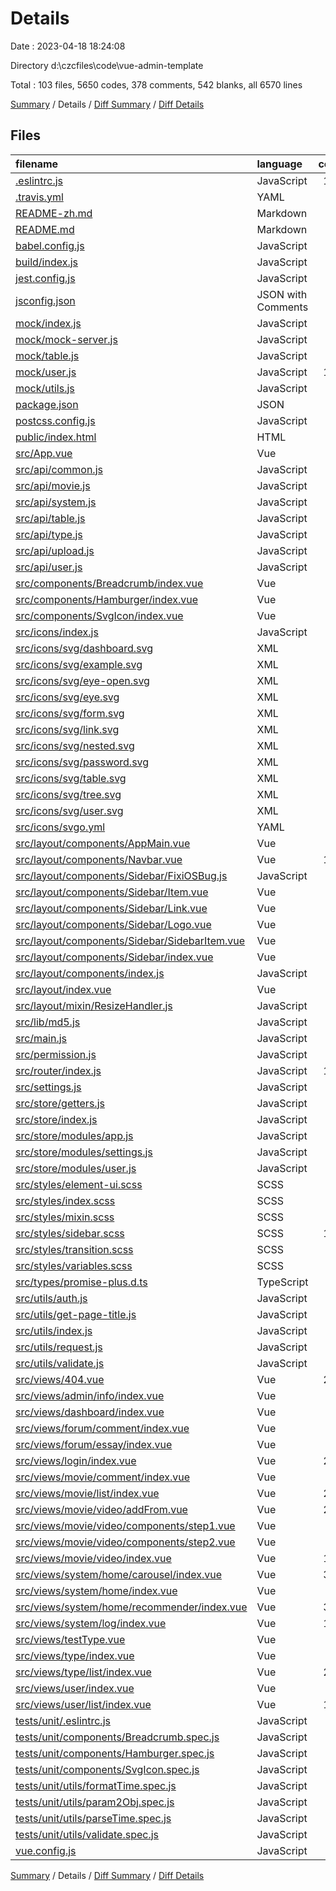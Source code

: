 # Details

Date : 2023-04-18 18:24:08

Directory d:\\czcfiles\\code\\vue-admin-template

Total : 103 files,  5650 codes, 378 comments, 542 blanks, all 6570 lines

[Summary](results.md) / Details / [Diff Summary](diff.md) / [Diff Details](diff-details.md)

## Files
| filename | language | code | comment | blank | total |
| :--- | :--- | ---: | ---: | ---: | ---: |
| [.eslintrc.js](/.eslintrc.js) | JavaScript | 195 | 2 | 2 | 199 |
| [.travis.yml](/.travis.yml) | YAML | 5 | 0 | 1 | 6 |
| [README-zh.md](/README-zh.md) | Markdown | 71 | 0 | 41 | 112 |
| [README.md](/README.md) | Markdown | 62 | 0 | 38 | 100 |
| [babel.config.js](/babel.config.js) | JavaScript | 10 | 4 | 1 | 15 |
| [build/index.js](/build/index.js) | JavaScript | 28 | 0 | 8 | 36 |
| [jest.config.js](/jest.config.js) | JavaScript | 22 | 2 | 1 | 25 |
| [jsconfig.json](/jsconfig.json) | JSON with Comments | 5 | 5 | 0 | 10 |
| [mock/index.js](/mock/index.js) | JavaScript | 43 | 6 | 9 | 58 |
| [mock/mock-server.js](/mock/mock-server.js) | JavaScript | 65 | 6 | 11 | 82 |
| [mock/table.js](/mock/table.js) | JavaScript | 27 | 0 | 3 | 30 |
| [mock/user.js](/mock/user.js) | JavaScript | 114 | 5 | 11 | 130 |
| [mock/utils.js](/mock/utils.js) | JavaScript | 20 | 4 | 2 | 26 |
| [package.json](/package.json) | JSON | 65 | 0 | 1 | 66 |
| [postcss.config.js](/postcss.config.js) | JavaScript | 5 | 2 | 2 | 9 |
| [public/index.html](/public/index.html) | HTML | 16 | 1 | 1 | 18 |
| [src/App.vue](/src/App.vue) | Vue | 10 | 0 | 2 | 12 |
| [src/api/common.js](/src/api/common.js) | JavaScript | 7 | 0 | 1 | 8 |
| [src/api/movie.js](/src/api/movie.js) | JavaScript | 14 | 0 | 2 | 16 |
| [src/api/system.js](/src/api/system.js) | JavaScript | 60 | 0 | 9 | 69 |
| [src/api/table.js](/src/api/table.js) | JavaScript | 8 | 0 | 2 | 10 |
| [src/api/type.js](/src/api/type.js) | JavaScript | 41 | 0 | 6 | 47 |
| [src/api/upload.js](/src/api/upload.js) | JavaScript | 26 | 0 | 4 | 30 |
| [src/api/user.js](/src/api/user.js) | JavaScript | 27 | 0 | 5 | 32 |
| [src/components/Breadcrumb/index.vue](/src/components/Breadcrumb/index.vue) | Vue | 70 | 2 | 7 | 79 |
| [src/components/Hamburger/index.vue](/src/components/Hamburger/index.vue) | Vue | 41 | 0 | 4 | 45 |
| [src/components/SvgIcon/index.vue](/src/components/SvgIcon/index.vue) | Vue | 57 | 1 | 5 | 63 |
| [src/icons/index.js](/src/icons/index.js) | JavaScript | 6 | 1 | 3 | 10 |
| [src/icons/svg/dashboard.svg](/src/icons/svg/dashboard.svg) | XML | 1 | 0 | 0 | 1 |
| [src/icons/svg/example.svg](/src/icons/svg/example.svg) | XML | 1 | 0 | 0 | 1 |
| [src/icons/svg/eye-open.svg](/src/icons/svg/eye-open.svg) | XML | 1 | 0 | 0 | 1 |
| [src/icons/svg/eye.svg](/src/icons/svg/eye.svg) | XML | 1 | 0 | 0 | 1 |
| [src/icons/svg/form.svg](/src/icons/svg/form.svg) | XML | 1 | 0 | 0 | 1 |
| [src/icons/svg/link.svg](/src/icons/svg/link.svg) | XML | 1 | 0 | 0 | 1 |
| [src/icons/svg/nested.svg](/src/icons/svg/nested.svg) | XML | 1 | 0 | 0 | 1 |
| [src/icons/svg/password.svg](/src/icons/svg/password.svg) | XML | 1 | 0 | 0 | 1 |
| [src/icons/svg/table.svg](/src/icons/svg/table.svg) | XML | 1 | 0 | 0 | 1 |
| [src/icons/svg/tree.svg](/src/icons/svg/tree.svg) | XML | 1 | 0 | 0 | 1 |
| [src/icons/svg/user.svg](/src/icons/svg/user.svg) | XML | 1 | 0 | 0 | 1 |
| [src/icons/svgo.yml](/src/icons/svgo.yml) | YAML | 5 | 13 | 5 | 23 |
| [src/layout/components/AppMain.vue](/src/layout/components/AppMain.vue) | Vue | 35 | 2 | 4 | 41 |
| [src/layout/components/Navbar.vue](/src/layout/components/Navbar.vue) | Vue | 121 | 0 | 19 | 140 |
| [src/layout/components/Sidebar/FixiOSBug.js](/src/layout/components/Sidebar/FixiOSBug.js) | JavaScript | 24 | 2 | 1 | 27 |
| [src/layout/components/Sidebar/Item.vue](/src/layout/components/Sidebar/Item.vue) | Vue | 38 | 0 | 4 | 42 |
| [src/layout/components/Sidebar/Link.vue](/src/layout/components/Sidebar/Link.vue) | Vue | 41 | 0 | 3 | 44 |
| [src/layout/components/Sidebar/Logo.vue](/src/layout/components/Sidebar/Logo.vue) | Vue | 74 | 0 | 9 | 83 |
| [src/layout/components/Sidebar/SidebarItem.vue](/src/layout/components/Sidebar/SidebarItem.vue) | Vue | 83 | 6 | 7 | 96 |
| [src/layout/components/Sidebar/index.vue](/src/layout/components/Sidebar/index.vue) | Vue | 53 | 1 | 3 | 57 |
| [src/layout/components/index.js](/src/layout/components/index.js) | JavaScript | 3 | 0 | 1 | 4 |
| [src/layout/index.vue](/src/layout/index.vue) | Vue | 86 | 0 | 8 | 94 |
| [src/layout/mixin/ResizeHandler.js](/src/layout/mixin/ResizeHandler.js) | JavaScript | 40 | 2 | 4 | 46 |
| [src/lib/md5.js](/src/lib/md5.js) | JavaScript | 38 | 0 | 2 | 40 |
| [src/main.js](/src/main.js) | JavaScript | 23 | 11 | 10 | 44 |
| [src/permission.js](/src/permission.js) | JavaScript | 45 | 10 | 10 | 65 |
| [src/router/index.js](/src/router/index.js) | JavaScript | 171 | 27 | 19 | 217 |
| [src/settings.js](/src/settings.js) | JavaScript | 5 | 8 | 4 | 17 |
| [src/store/getters.js](/src/store/getters.js) | JavaScript | 8 | 0 | 1 | 9 |
| [src/store/index.js](/src/store/index.js) | JavaScript | 16 | 0 | 4 | 20 |
| [src/store/modules/app.js](/src/store/modules/app.js) | JavaScript | 44 | 0 | 5 | 49 |
| [src/store/modules/settings.js](/src/store/modules/settings.js) | JavaScript | 25 | 1 | 7 | 33 |
| [src/store/modules/user.js](/src/store/modules/user.js) | JavaScript | 81 | 4 | 13 | 98 |
| [src/styles/element-ui.scss](/src/styles/element-ui.scss) | SCSS | 35 | 5 | 10 | 50 |
| [src/styles/index.scss](/src/styles/index.scss) | SCSS | 54 | 1 | 11 | 66 |
| [src/styles/mixin.scss](/src/styles/mixin.scss) | SCSS | 24 | 0 | 5 | 29 |
| [src/styles/sidebar.scss](/src/styles/sidebar.scss) | SCSS | 180 | 6 | 41 | 227 |
| [src/styles/transition.scss](/src/styles/transition.scss) | SCSS | 35 | 4 | 10 | 49 |
| [src/styles/variables.scss](/src/styles/variables.scss) | SCSS | 18 | 3 | 5 | 26 |
| [src/types/promise-plus.d.ts](/src/types/promise-plus.d.ts) | TypeScript | 1 | 0 | 0 | 1 |
| [src/utils/auth.js](/src/utils/auth.js) | JavaScript | 11 | 0 | 5 | 16 |
| [src/utils/get-page-title.js](/src/utils/get-page-title.js) | JavaScript | 8 | 0 | 3 | 11 |
| [src/utils/index.js](/src/utils/index.js) | JavaScript | 88 | 23 | 7 | 118 |
| [src/utils/request.js](/src/utils/request.js) | JavaScript | 49 | 33 | 7 | 89 |
| [src/utils/validate.js](/src/utils/validate.js) | JavaScript | 6 | 11 | 3 | 20 |
| [src/views/404.vue](/src/views/404.vue) | Vue | 225 | 0 | 4 | 229 |
| [src/views/admin/info/index.vue](/src/views/admin/info/index.vue) | Vue | 0 | 0 | 1 | 1 |
| [src/views/dashboard/index.vue](/src/views/dashboard/index.vue) | Vue | 53 | 0 | 7 | 60 |
| [src/views/forum/comment/index.vue](/src/views/forum/comment/index.vue) | Vue | 0 | 0 | 1 | 1 |
| [src/views/forum/essay/index.vue](/src/views/forum/essay/index.vue) | Vue | 0 | 0 | 1 | 1 |
| [src/views/login/index.vue](/src/views/login/index.vue) | Vue | 216 | 3 | 25 | 244 |
| [src/views/movie/comment/index.vue](/src/views/movie/comment/index.vue) | Vue | 0 | 0 | 1 | 1 |
| [src/views/movie/list/index.vue](/src/views/movie/list/index.vue) | Vue | 226 | 3 | 3 | 232 |
| [src/views/movie/video/addFrom.vue](/src/views/movie/video/addFrom.vue) | Vue | 272 | 24 | 6 | 302 |
| [src/views/movie/video/components/step1.vue](/src/views/movie/video/components/step1.vue) | Vue | 77 | 2 | 3 | 82 |
| [src/views/movie/video/components/step2.vue](/src/views/movie/video/components/step2.vue) | Vue | 74 | 2 | 3 | 79 |
| [src/views/movie/video/index.vue](/src/views/movie/video/index.vue) | Vue | 133 | 3 | 2 | 138 |
| [src/views/system/home/carousel/index.vue](/src/views/system/home/carousel/index.vue) | Vue | 326 | 24 | 5 | 355 |
| [src/views/system/home/index.vue](/src/views/system/home/index.vue) | Vue | 7 | 0 | 2 | 9 |
| [src/views/system/home/recommender/index.vue](/src/views/system/home/recommender/index.vue) | Vue | 352 | 21 | 5 | 378 |
| [src/views/system/log/index.vue](/src/views/system/log/index.vue) | Vue | 196 | 24 | 3 | 223 |
| [src/views/testType.vue](/src/views/testType.vue) | Vue | 23 | 0 | 1 | 24 |
| [src/views/type/index.vue](/src/views/type/index.vue) | Vue | 7 | 0 | 1 | 8 |
| [src/views/type/list/index.vue](/src/views/type/list/index.vue) | Vue | 279 | 19 | 4 | 302 |
| [src/views/user/index.vue](/src/views/user/index.vue) | Vue | 7 | 0 | 1 | 8 |
| [src/views/user/list/index.vue](/src/views/user/list/index.vue) | Vue | 169 | 3 | 5 | 177 |
| [tests/unit/.eslintrc.js](/tests/unit/.eslintrc.js) | JavaScript | 5 | 0 | 1 | 6 |
| [tests/unit/components/Breadcrumb.spec.js](/tests/unit/components/Breadcrumb.spec.js) | JavaScript | 80 | 14 | 5 | 99 |
| [tests/unit/components/Hamburger.spec.js](/tests/unit/components/Hamburger.spec.js) | JavaScript | 18 | 0 | 1 | 19 |
| [tests/unit/components/SvgIcon.spec.js](/tests/unit/components/SvgIcon.spec.js) | JavaScript | 22 | 0 | 1 | 23 |
| [tests/unit/utils/formatTime.spec.js](/tests/unit/utils/formatTime.spec.js) | JavaScript | 28 | 0 | 3 | 31 |
| [tests/unit/utils/param2Obj.spec.js](/tests/unit/utils/param2Obj.spec.js) | JavaScript | 13 | 0 | 2 | 15 |
| [tests/unit/utils/parseTime.spec.js](/tests/unit/utils/parseTime.spec.js) | JavaScript | 33 | 0 | 3 | 36 |
| [tests/unit/utils/validate.spec.js](/tests/unit/utils/validate.spec.js) | JavaScript | 16 | 0 | 2 | 18 |
| [vue.config.js](/vue.config.js) | JavaScript | 94 | 22 | 8 | 124 |

[Summary](results.md) / Details / [Diff Summary](diff.md) / [Diff Details](diff-details.md)